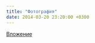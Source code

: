 ```yaml
---
title: "Фотография"
date: 2014-03-20 23:20:00 +0300
---
```



[Вложение](https://vk.com/photo41076938_325379549)
